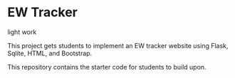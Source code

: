 # EW Tracker
light work

This project gets students to implement an EW tracker website using Flask, Sqlite, HTML, and Bootstrap.

This repository contains the starter code for students to build upon.
